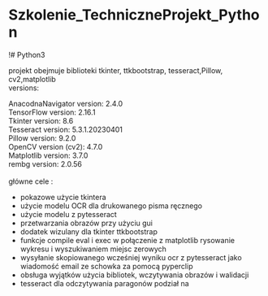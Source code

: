 # Szkolenie_TechniczneProjekt_Python
!# Python3

projekt obejmuje  biblioteki tkinter, ttkbootstrap, tesseract,Pillow, cv2,matplotlib  <br />
versions:

AnacodnaNavigator version: 2.4.0   <br />
TensorFlow version: 2.16.1   <br />
Tkinter version: 8.6   <br />
Tesseract version: 5.3.1.20230401   <br />
Pillow version: 9.2.0   <br />
OpenCV version (cv2): 4.7.0   <br />
Matplotlib version: 3.7.0   <br />
rembg version: 2.0.56  <br />
<br />
główne cele :
- pokazowe użycie tkintera
- użycie modelu OCR dla  drukowanego pisma ręcznego
- użycie modelu z pytesseract
- przetwarzania obrazów przy użyciu gui
- dodatek wizulany  dla tkinter ttkbootstrap
- funkcje compile eval i exec w połączenie z matplotlib rysowanie wykresu i wyszukiwaniem miejsc zerowych 
- wysyłanie skopiowanego wcześniej wyniku ocr z pytesseract  jako wiadomość email ze schowka za pomocą pyperclip
- obsługa wyjątków użycia bibliotek, wczytywania obrazów i walidacji 
- tesseract dla odczytywania paragonów podział na   



